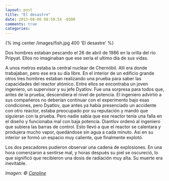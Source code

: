 ```yaml
---
layout: post
title: "El desastre"
date: 2013-08-08 08:59:54 -0500
comments: true
categories:
---
```


{% img center /images/fish.jpg 400 'El desastre' %}

Dos hombres estaban pescando el 26 de abril de 1986 en la orilla del río Pripyat. Ellos no imaginaban que ese sería el ultimo día de sus vidas.

A unos metros estaba la central nuclear de Chernóbil. Allí era donde trabajaban, pero ese era su día libre. En el interior de un edificio grande otros tres hombres estaban realizando una prueba para saber las capacidades del reactor atómico. Entre ellos se encontraba un joven ingeniero, un supervisor y su jefe Dyatlov. Fue una sorpresa para todos que, antes de la prueba, descendiera el nivel de potencia. El ingeniero advirtió a sus compañeros no deberían continuar con el experimento bajo esas condiciones, pero Dyatlov, que antes ya había presenciado un accidente con otro reactor, estaba preocupado por su reputación y mandó que siguieran con la prueba. Pero nadie sabía que ese reactor tenía una falla en el diseño y funcionaba mal con baja potencia. Diantlov ordenó al ingeniero que subiera las barras de control. Esto llevó a que el reactor se calentara y produjera mucho vapor, quedándose sin agua a cada minuto. Así en su interior se formó un espacio muy caliente, que finalmente explotó.

Los dos pescadores pudieron observar una cadena de explosiones. En una hora comenzaron a sentirse mal, y horas después su piel se oscureció, lo que significó que recibieron una dosis de radiación muy alta. Su muerte era inevitable.

*Imagen: © [Caroline](http://www.flickr.com/photos/hills_alive/3337986502/)*
